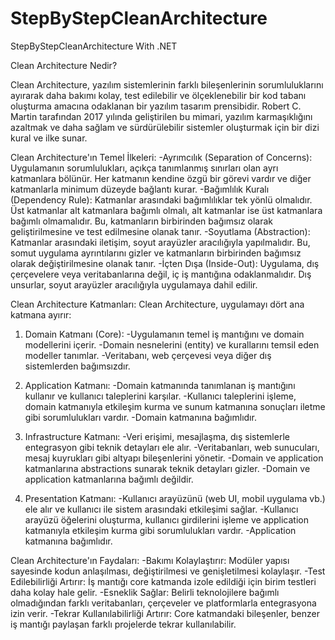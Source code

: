 # StepByStepCleanArchitecture
StepByStepCleanArchitecture With .NET


Clean Architecture Nedir?

Clean Architecture, yazılım sistemlerinin farklı bileşenlerinin sorumluluklarını ayırarak daha bakımı kolay, test edilebilir ve ölçeklenebilir bir kod tabanı oluşturma amacına odaklanan bir yazılım tasarım prensibidir. Robert C. Martin tarafından 2017 yılında geliştirilen bu mimari, yazılım karmaşıklığını azaltmak ve daha sağlam ve sürdürülebilir sistemler oluşturmak için bir dizi kural ve ilke sunar.

Clean Architecture'ın Temel İlkeleri:
   -Ayrımcılık (Separation of Concerns): Uygulamanın sorumlulukları, açıkça tanımlanmış sınırları olan ayrı katmanlara bölünür. Her katmanın kendine özgü bir görevi vardır ve diğer katmanlarla 
    minimum düzeyde bağlantı kurar.
   -Bağımlılık Kuralı (Dependency Rule): Katmanlar arasındaki bağımlılıklar tek yönlü olmalıdır. Üst katmanlar alt katmanlara bağımlı olmalı, alt katmanlar ise üst katmanlara bağımlı olmamalıdır. Bu, 
    katmanların birbirinden bağımsız olarak geliştirilmesine ve test edilmesine olanak tanır.
   -Soyutlama (Abstraction): Katmanlar arasındaki iletişim, soyut arayüzler aracılığıyla yapılmalıdır. Bu, somut uygulama ayrıntılarını gizler ve katmanların birbirinden bağımsız olarak 
    değiştirilmesine olanak tanır.
   -İçten Dışa (Inside-Out): Uygulama, dış çerçevelere veya veritabanlarına değil, iç iş mantığına odaklanmalıdır. Dış unsurlar, soyut arayüzler aracılığıyla uygulamaya dahil edilir.


Clean Architecture Katmanları:
 Clean Architecture, uygulamayı dört ana katmana ayırır:
   1. Domain Katmanı (Core):
     -Uygulamanın temel iş mantığını ve domain modellerini içerir.
     -Domain nesnelerini (entity) ve kurallarını temsil eden modeller tanımlar.
     -Veritabanı, web çerçevesi veya diğer dış sistemlerden bağımsızdır.

   2. Application Katmanı:
     -Domain katmanında tanımlanan iş mantığını kullanır ve kullanıcı taleplerini karşılar.
     -Kullanıcı taleplerini işleme, domain katmanıyla etkileşim kurma ve sunum katmanına sonuçları iletme gibi sorumlulukları vardır.
     -Domain katmanına bağımlıdır.

   3. Infrastructure Katmanı:
     -Veri erişimi, mesajlaşma, dış sistemlerle entegrasyon gibi teknik detayları ele alır.
     -Veritabanları, web sunucuları, mesaj kuyrukları gibi altyapı bileşenlerini yönetir.
     -Domain ve application katmanlarına abstractions sunarak teknik detayları gizler.
     -Domain ve application katmanlarına bağımlı değildir.

  4. Presentation Katmanı:
    -Kullanıcı arayüzünü (web UI, mobil uygulama vb.) ele alır ve kullanıcı ile sistem arasındaki etkileşimi sağlar.
    -Kullanıcı arayüzü öğelerini oluşturma, kullanıcı girdilerini işleme ve application katmanıyla etkileşim kurma gibi sorumlulukları vardır.
    -Application katmanına bağımlıdır.


Clean Architecture'ın Faydaları:
   -Bakımı Kolaylaştırır: Modüler yapısı sayesinde kodun anlaşılması, değiştirilmesi ve genişletilmesi kolaylaşır.
   -Test Edilebilirliği Artırır: İş mantığı core katmanda izole edildiği için birim testleri daha kolay hale gelir.
   -Esneklik Sağlar: Belirli teknolojilere bağımlı olmadığından farklı veritabanları, çerçeveler ve platformlarla entegrasyona izin verir.
   -Tekrar Kullanılabilirliği Artırır: Core katmandaki bileşenler, benzer iş mantığı paylaşan farklı projelerde tekrar kullanılabilir.
